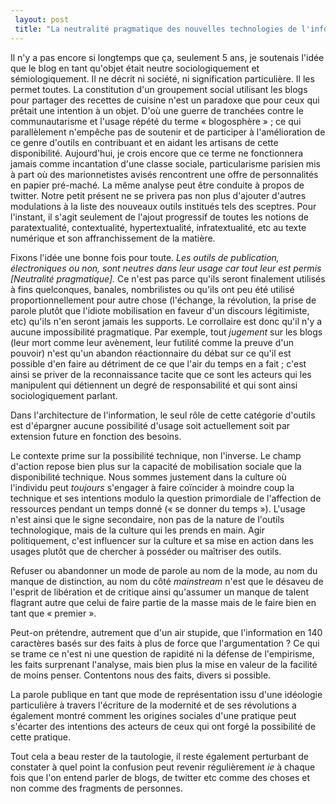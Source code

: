 ```yaml
---
 layout: post
 title: "La neutralité pragmatique des nouvelles technologies de l'information et de la communication"
---
```


<p>Il n'y a pas encore si longtemps que ça, seulement 5 ans, je soutenais l'idée que le blog en tant qu'objet était neutre sociologiquement et sémiologiquement. Il ne décrit ni société, ni signification particulière. Il les permet toutes. La constitution d'un groupement social utilisant les blogs pour partager des recettes de cuisine n'est un paradoxe que pour ceux qui prêtait une intention à un objet. D'où une guerre de tranchées contre le communautarisme et l'usage répété du terme « blogosphère » ; ce qui parallèlement n'empêche pas de soutenir et de participer à l'amélioration de ce genre d'outils en contribuant et en aidant les artisans de cette disponibilité. Aujourd'hui, je crois encore que ce terme ne fonctionnera jamais comme incantation d'une classe sociale, particularisme parisien mis à part où des marionnetistes avisés rencontrent une offre de personnalités en papier pré-maché. La même analyse peut être conduite à propos de twitter. Notre petit présent ne se privera pas non plus d'ajouter d'autres modulations à la liste des nouveaux outils institués tels des sceptres. Pour l'instant, il s'agit seulement de l'ajout progressif de toutes les notions de paratextualité, contextualité, hypertextualité, infratextualité, etc au texte numérique et son affranchissement de la matière.</p>  <p>Fixons l'idée une bonne fois pour toute. <em>Les outils de publication, électroniques ou non, sont neutres dans leur usage car tout leur est permis [Neutralité pragmatique].</em> Ce n'est pas parce qu'ils seront finalement utilisés à fins quelconques, banales, nombrilistes ou qu'ils ont peu été utilisé proportionnellement pour autre chose (l'échange, la révolution, la prise de parole plutôt que l'idiote mobilisation en faveur d'un discours légitimiste, etc) qu'ils n'en seront jamais les supports. Le corrollaire est donc qu'il n'y a aucune impossibilité pragmatique. Par exemple, tout <em>jugement</em> sur les blogs (leur mort comme leur avènement, leur futilité comme la preuve d'un pouvoir) n'est qu'un abandon réactionnaire du débat sur ce qu'il est possible d'en faire au détriment de ce que l'air du temps en a fait ; c'est ainsi se priver de la reconnaissance tacite que ce sont les acteurs qui les manipulent qui détiennent un degré de responsabilité et qui sont ainsi sociologiquement parlant.</p>  <p>Dans l'architecture de l'information, le seul rôle de cette catégorie d'outils est d'épargner aucune possibilité d'usage soit actuellement soit par extension future en fonction des besoins.</p>  <p>Le contexte prime sur la possibilité technique, non l'inverse. Le champ d'action repose bien plus sur la capacité de mobilisation sociale que la disponibilité technique. Nous sommes justement dans la culture où l'individu peut <em>toujours</em> s'engager à faire coïncider à moindre coup la technique et ses intentions modulo la question primordiale de l'affection de ressources pendant un temps donné (« se donner du temps »). L'usage n'est ainsi que le signe secondaire, non pas de la nature de l'outils technologique, mais de la culture qui les prends en main. Agir politiquement, c'est influencer sur la culture et sa mise en action dans les usages plutôt que de chercher à posséder ou maîtriser des outils.</p>  <p>Refuser ou abandonner un mode de parole au nom de la mode, au nom du manque de distinction, au nom du côté <em>mainstream</em> n'est que le désaveu de l'esprit de libération et de critique ainsi qu'assumer un manque de talent flagrant autre que celui de faire partie de la masse mais de le faire bien en tant que « premier ».</p>  <p>Peut-on prétendre, autrement que d'un air stupide, que l'information en 140 caractères basés sur des faits à plus de force que l'argumentation ? Ce qui se trame ce n'est ni une question de rapidité ni la défense de l'empirisme, les faits surprenant l'analyse, mais bien plus la mise en valeur de la facilité de moins penser. Contentons nous des faits, divers si possible.</p>  <p>La parole publique en tant que mode de représentation issu d'une idéologie particulière à travers l'écriture de la modernité et de ses révolutions a également montré comment les origines sociales d'une pratique peut s'écarter des intentions des acteurs de ceux qui ont forgé la possibilité de cette pratique.</p>  <p>Tout cela a beau rester de la tautologie, il reste également perturbant de constater à quel point la confusion peut revenir régulièrement <em>ie</em> à chaque fois que l'on entend parler de blogs, de twitter etc comme des choses et non comme des fragments de personnes.</p>
